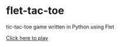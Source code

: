 # flet-tac-toe
tic-tac-toe game written in Python using Flet

[Click here to play](https://flet-tac-toe.vercel.app/)

